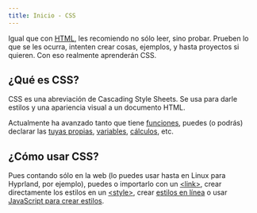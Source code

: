 ```yaml
---
title: Inicio - CSS
---
```


Igual que con [HTML](/html), les recomiendo no sólo leer, sino probar.
Prueben lo que se les ocurra, intenten crear cosas, ejemplos, y hasta proyectos si quieren.
Con eso realmente aprenderán CSS.

## ¿Qué es CSS?

CSS es una abreviación de Cascading Style Sheets.
Se usa para darle estilos y una apariencia visual a un documento HTML.

Actualmente ha avanzado tanto que tiene [funciones](https://developer.mozilla.org/en-US/docs/Web/CSS/CSS_Values_and_Units/CSS_Value_Functions), puedes (o podrás) declarar las [tuyas propias](https://www.w3.org/TR/css-mixins-1/), [variables](/css/variables), [cálculos](https://developer.mozilla.org/en-US/docs/Web/CSS/calc), etc.

## ¿Cómo usar CSS?

Pues contando sólo en la web (lo puedes usar hasta en Linux para Hyprland, por ejemplo), puedes o importarlo con un [&lt;link&gt;](/html/link), crear directamente los estilos en un [&lt;style&gt;](/html/style), crear [estilos en línea](/html/estilos-en-linea) o usar [JavaScript para crear estilos](/js/estilos).